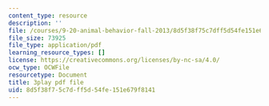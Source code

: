 ```yaml
---
content_type: resource
description: ''
file: /courses/9-20-animal-behavior-fall-2013/8d5f38f75c7dff5d54fe151e679f8141_472225.pdf
file_size: 73925
file_type: application/pdf
learning_resource_types: []
license: https://creativecommons.org/licenses/by-nc-sa/4.0/
ocw_type: OCWFile
resourcetype: Document
title: 3play pdf file
uid: 8d5f38f7-5c7d-ff5d-54fe-151e679f8141
---
```

